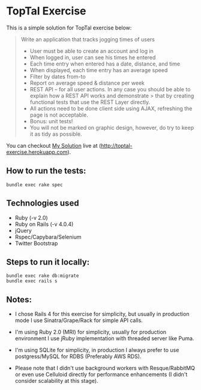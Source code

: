 TopTal Exercise
====

This is a simple solution for TopTal exercise below:

> Write an application that tracks jogging times of users
> - User must be able to create an account and log in 
> - When logged in, user can see his times he entered 
> - Each time entry when entered has a date, distance, and time
> - When displayed, each time entry has an average speed
> - Filter by dates from-to
> - Report on average speed & distance per week
> - REST API – for all user actions. In any case you should be able to explain how a REST API works and demonstrate > that by creating functional tests that use the REST Layer directly.
> - All actions need to be done client side using AJAX, refreshing the page is not acceptable.
> - Bonus: unit tests!
> - You will not be marked on graphic design, however, do try to keep it as tidy as possible. 


You can checkout [My Solution](http://toptal-exercise.herokuapp.com) live at (http://toptal-exercise.herokuapp.com).

How to run the tests:
---
    bundle exec rake spec

Technologies used
---

 - Ruby (-v 2.0)
 - Ruby on Rails (-v 4.0.4)
 - jQuery
 - Rspec/Capybara/Selenium
 - Twitter Bootstrap


Steps to run it locally:
---
    bundle exec rake db:migrate
    bundle exec rails s


Notes:
---

- I chose Rails 4 for this exercise for simplicity, but usually in production mode I use Sinatra/Grape/Rack for simple API calls. 

- I'm using Ruby 2.0 (MRI) for simplicity, usually for production environment I use jRuby implementation with threaded server like Puma.

- I'm using SQLite for simplicity, in production I always prefer to use postgress/MySQL for RDBS (Preferably AWS RDS).

- Please note that I didn't use background workers with Resque/RabbitMQ or even use Celluloid directly for performance enhancements (I didn't consider scalability at this stage).

